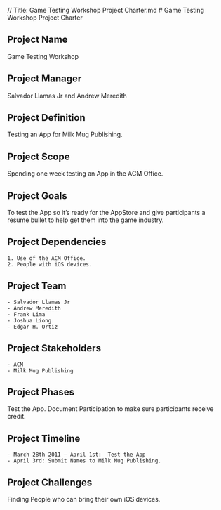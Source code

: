 // Title: Game Testing Workshop Project Charter.md
﻿# Game Testing Workshop Project Charter

## Project Name
Game Testing Workshop

## Project Manager
Salvador Llamas Jr and Andrew Meredith

## Project Definition
Testing an App for Milk Mug Publishing.

## Project Scope
Spending one week testing an App in the ACM Office.

## Project Goals
To test the App so it’s ready for the AppStore and give participants a resume bullet to help get them into the game industry.

## Project Dependencies
	1. Use of the ACM Office.
	2. People with iOS devices.

## Project Team
	- Salvador Llamas Jr
	- Andrew Meredith
	- Frank Lima
	- Joshua Liong
	- Edgar H. Ortiz

## Project Stakeholders
	- ACM
	- Milk Mug Publishing

## Project Phases
Test the App.
Document Participation to make sure participants receive credit.

## Project Timeline
	- March 28th 2011 – April 1st:  Test the App
	- April 3rd: Submit Names to Milk Mug Publishing.

## Project Challenges
Finding People who can bring their own iOS devices.